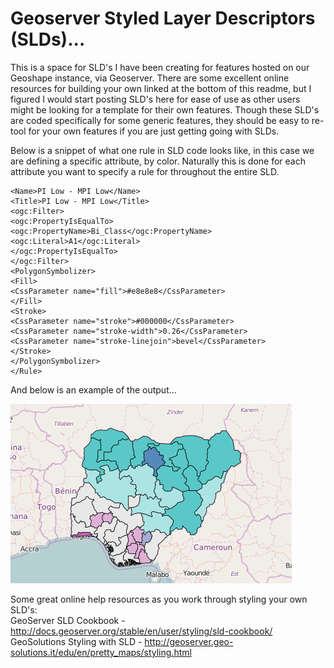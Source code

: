 # Geoserver Styled Layer Descriptors (SLDs)...
This is a space for SLD's I have been creating for features hosted on our Geoshape instance, via Geoserver. There are some excellent online resources for building your own linked at the bottom of this readme, but I figured I would start posting SLD's here for ease of use as other users might be looking for a template for their own features. Though these SLD's are coded specifically for some generic features, they should be easy to re-tool for your own features if you are just getting going with SLDs. 

Below is a snippet of what one rule in SLD code looks like, in this case we are defining a specific attribute, by color. Naturally this is done for each attribute you want to specify a rule for throughout the entire SLD.  

```<Rule>
<Name>PI Low - MPI Low</Name>
<Title>PI Low - MPI Low</Title>
<ogc:Filter>
<ogc:PropertyIsEqualTo>
<ogc:PropertyName>Bi_Class</ogc:PropertyName>
<ogc:Literal>A1</ogc:Literal>
</ogc:PropertyIsEqualTo>
</ogc:Filter>
<PolygonSymbolizer>
<Fill>
<CssParameter name="fill">#e8e8e8</CssParameter>
</Fill>
<Stroke>
<CssParameter name="stroke">#000000</CssParameter>
<CssParameter name="stroke-width">0.26</CssParameter>
<CssParameter name="stroke-linejoin">bevel</CssParameter>
</Stroke>
</PolygonSymbolizer>
</Rule>
```
And below is an example of the output...

![Sample SLD Output](https://github.com/Nickgis/Geoserver_SLD-s/blob/master/SLD_ExampleOutput.png?raw=true "Sample")

<BOL>Some great online help resources as you work through styling your own SLD's:</BOL>
<br>
GeoServer SLD Cookbook - http://docs.geoserver.org/stable/en/user/styling/sld-cookbook/
<br>
GeoSolutions Styling with SLD - http://geoserver.geo-solutions.it/edu/en/pretty_maps/styling.html

